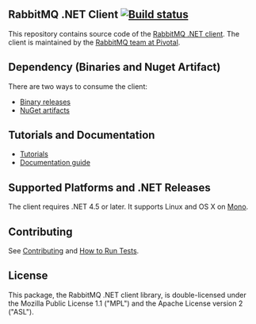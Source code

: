 ## RabbitMQ .NET Client [![Build status](https://ci.appveyor.com/api/projects/status/33srpo7owl1h3y4e?svg=true)](https://ci.appveyor.com/project/rabbitmq/rabbitmq-dotnet-client)

This repository contains source code of the [RabbitMQ .NET client](http://www.rabbitmq.com/dotnet.html).
The client is maintained by the [RabbitMQ team at Pivotal](http://github.com/rabbitmq/).


## Dependency (Binaries and Nuget Artifact)

There are two ways to consume the client:

 * [Binary releases](http://www.rabbitmq.com/download.html)
 * [NuGet artifacts](https://www.nuget.org/packages/RabbitMQ.Client/)


## Tutorials and Documentation

 * [Tutorials](http://www.rabbitmq.com/getstarted.html)
 * [Documentation guide](http://www.rabbitmq.com/dotnet.html)


## Supported Platforms and .NET Releases

The client requires .NET 4.5 or later. It supports Linux and OS X on [Mono](http://www.mono-project.com/).


## Contributing

See [Contributing](./CONTRIBUTING.md) and [How to Run Tests](./RUNNING_TESTS.md).


## License

This package, the RabbitMQ .NET client library, is double-licensed under
the Mozilla Public License 1.1 ("MPL") and the Apache License version 2 ("ASL").
